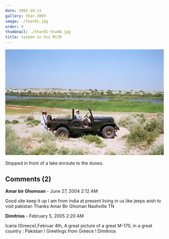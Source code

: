 ```yaml
---
date: 2003-10-11
gallery: thar-2003
image: ./thar01.jpg
order: 9
thumbnail: ./thar01-thumb.jpg
title: Yaseen in his M170
---
```


![Yaseen in his M170](./thar01.jpg)

Stopped in front of a lake enroute to the dunes.

<div id="comments">

## Comments (2)

<div id="comment">

**Amar bir Ghomoan** - June 27, 2004  2:12 AM

Good site keep it up
I am from india at present living in us like jeeps wish to visit pakistan
Thanks
Amar Bir Ghoman
Nashville TN

</div>

<div id="comment">

**Dimitrios** - February  5, 2005  2:20 AM

Icaria (Greece),Februar 4th,
A great picture of a great M-170, in a great country : Pakistan !
Greetings from Greece !
Dimitrios

</div>

</div>